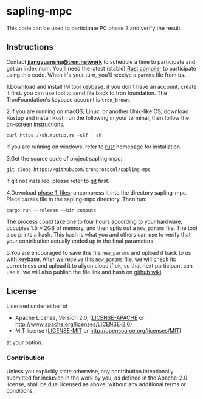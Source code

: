 # sapling-mpc

This code can be used to participate PC phase 2 and verify the result.

## Instructions

Contact **jiangyuanshu@tron.network** to schedule a time to participate and get an index num. You'll need the latest (stable) [Rust compiler](https://www.rust-lang.org/) to participate using this code. When it's your turn, you'll receive a `params` file from us.

1.Download and install IM tool [keybase](https://keybase.io/). if you don't have an account, create it first. you can use tool to send file back to tron foundation. The TronFoundation's keybase account is `tron_brown`.

2.If you are running on macOS, Linux, or another Unix-like OS, download Rustup and install Rust, run the following in your terminal, then follow the on-screen instructions.
                                                            
```
curl https://sh.rustup.rs -sSf | sh
```

If you are running on windows, refer to [rust](https://www.rust-lang.org/learn/get-started) homepage for installation.

3.Get the source code of project sapling-mpc:

```
git clone https://github.com/tronprotocol/sapling-mpc
```
if git not installed, please refer to [git](https://git-scm.com/downloads) first.

4.Download [phase_1_files](https://mpcfilepub.oss-us-east-1.aliyuncs.com/powersoftau/phase_1_files.tar), uncompress it into the directory sapling-mpc. Place `params` file in the sapling-mpc directory. Then run:

```
cargo run --release --bin compute
```

The process could take one to four hours according to your hardware, occupies 1.5 ~ 2GB of memory, and then spits out a `new_params` file. The tool also prints a hash. This hash is what you and others can use to verify that your contribution actually ended up in the final parameters. 

5.You are encouraged to save this file `new_params` and upload it back to us with keybase. After we receive this `new_params` file, we will check its correctness and upload it to aliyun cloud if ok, so that next participant can use it. we will also publish the file link and hash on [github wiki]().

## License

Licensed under either of

 * Apache License, Version 2.0, ([LICENSE-APACHE](LICENSE-APACHE) or http://www.apache.org/licenses/LICENSE-2.0)
 * MIT license ([LICENSE-MIT](LICENSE-MIT) or http://opensource.org/licenses/MIT)

at your option.

### Contribution

Unless you explicitly state otherwise, any contribution intentionally
submitted for inclusion in the work by you, as defined in the Apache-2.0
license, shall be dual licensed as above, without any additional terms or
conditions.
